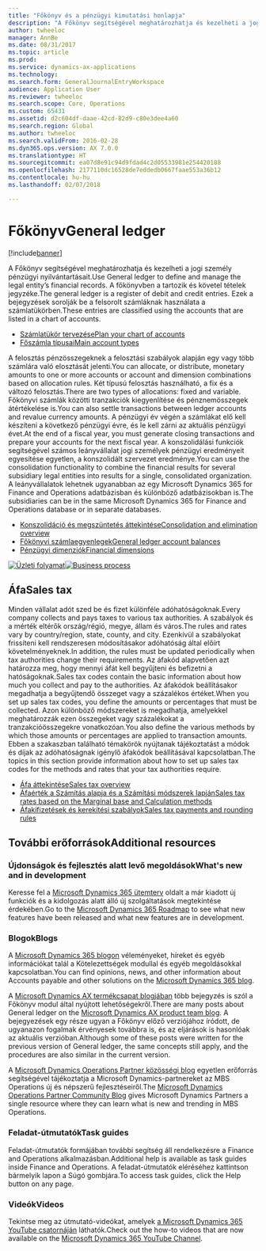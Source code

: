 ```yaml
---
title: "Főkönyv és a pénzügyi kimutatási honlapja"
description: "A Főkönyv segítségével meghatározhatja és kezelheti a jogi személy pénzügyi nyilvántartásait."
author: twheeloc
manager: AnnBe
ms.date: 08/31/2017
ms.topic: article
ms.prod: 
ms.service: dynamics-ax-applications
ms.technology: 
ms.search.form: GeneralJournalEntryWorkspace
audience: Application User
ms.reviewer: twheeloc
ms.search.scope: Core, Operations
ms.custom: 65431
ms.assetid: d2c604df-daae-42cd-82d9-c80e3dee4a60
ms.search.region: Global
ms.author: twheeloc
ms.search.validFrom: 2016-02-28
ms.dyn365.ops.version: AX 7.0.0
ms.translationtype: HT
ms.sourcegitcommit: ea07d8e91c94d9fdad4c2d05533981e254420188
ms.openlocfilehash: 2177110dc16528de7eddedb0667faae553a36b12
ms.contentlocale: hu-hu
ms.lasthandoff: 02/07/2018

---
```


# <a name="general-ledger"></a><span data-ttu-id="839ac-103">Főkönyv</span><span class="sxs-lookup"><span data-stu-id="839ac-103">General ledger</span></span> 

[!include[banner](../includes/banner.md)]


<span data-ttu-id="839ac-104">A Főkönyv segítségével meghatározhatja és kezelheti a jogi személy pénzügyi nyilvántartásait.</span><span class="sxs-lookup"><span data-stu-id="839ac-104">Use General ledger to define and manage the legal entity’s financial records.</span></span> <span data-ttu-id="839ac-105">A főkönyvben a tartozik és követel tételek jegyzéke.</span><span class="sxs-lookup"><span data-stu-id="839ac-105">The general ledger is a register of debit and credit entries.</span></span> <span data-ttu-id="839ac-106">Ezek a bejegyzések sorolják be a felsorolt számláknak használata a számlatükörben.</span><span class="sxs-lookup"><span data-stu-id="839ac-106">These entries are classified using the accounts that are listed in a chart of accounts.</span></span> 

 - [<span data-ttu-id="839ac-107">Számlatükör tervezése</span><span class="sxs-lookup"><span data-stu-id="839ac-107">Plan your chart of accounts</span></span>](plan-chart-of-accounts.md)
 - [<span data-ttu-id="839ac-108">Főszámla típusai</span><span class="sxs-lookup"><span data-stu-id="839ac-108">Main account types</span></span>](main-account-types.md)

<span data-ttu-id="839ac-109">A felosztás pénzösszegeknek a felosztási szabályok alapján egy vagy több számlára való elosztását jelenti.</span><span class="sxs-lookup"><span data-stu-id="839ac-109">You can allocate, or distribute, monetary amounts to one or more accounts or account and dimension combinations based on allocation rules.</span></span> <span data-ttu-id="839ac-110">Két típusú felosztás használható, a fix és a változó felosztás.</span><span class="sxs-lookup"><span data-stu-id="839ac-110">There are two types of allocations: fixed and variable.</span></span> <span data-ttu-id="839ac-111">Főkönyvi számlák közötti tranzakciók kiegyenlítése és pénznemösszegek átértékelése is.</span><span class="sxs-lookup"><span data-stu-id="839ac-111">You can also settle transactions between ledger accounts and revalue currency amounts.</span></span> <span data-ttu-id="839ac-112">A pénzügyi év végén a számlákat elő kell készíteni a következő pénzügyi évre, és le kell zárni az aktuális pénzügyi évet.</span><span class="sxs-lookup"><span data-stu-id="839ac-112">At the end of a fiscal year, you must generate closing transactions and prepare your accounts for the next fiscal year.</span></span> <span data-ttu-id="839ac-113">A konszolidálási funkciók segítségével számos leányvállalat jogi személyek pénzügyi eredményeit egyesítése egyetlen, a konszolidált szervezet eredménye.</span><span class="sxs-lookup"><span data-stu-id="839ac-113">You can use the consolidation functionality to combine the financial results for several subsidiary legal entities into results for a single, consolidated organization.</span></span> <span data-ttu-id="839ac-114">A leányvállalatok lehetnek ugyanabban az egy Microsoft Dynamics 365 for Finance and Operations adatbázisban és különböző adatbázisokban is.</span><span class="sxs-lookup"><span data-stu-id="839ac-114">The subsidiaries can be in the same Microsoft Dynamics 365 for Finance and Operations database or in separate databases.</span></span>

- [<span data-ttu-id="839ac-115">Konszolidáció és megszüntetés áttekintése</span><span class="sxs-lookup"><span data-stu-id="839ac-115">Consolidation and elimination overview</span></span>](../budgeting/consolidation-elimination-overview.md)
- [<span data-ttu-id="839ac-116">Főkönyvi számlaegyenlegek</span><span class="sxs-lookup"><span data-stu-id="839ac-116">General ledger account balances</span></span>](general-ledger-account-balances.md)
- [<span data-ttu-id="839ac-117">Pénzügyi dimenziók</span><span class="sxs-lookup"><span data-stu-id="839ac-117">Financial dimensions</span></span>](financial-dimensions.md)

<span data-ttu-id="839ac-118">[![Üzleti folyamat](./media/GL-process.PNG)](./media/GL-process.PNG)</span><span class="sxs-lookup"><span data-stu-id="839ac-118">[![Business process](./media/GL-process.PNG)](./media/GL-process.PNG)</span></span>

## <a name="sales-tax"></a><span data-ttu-id="839ac-119">Áfa</span><span class="sxs-lookup"><span data-stu-id="839ac-119">Sales tax</span></span>
<span data-ttu-id="839ac-120">Minden vállalat adót szed be és fizet különféle adóhatóságoknak.</span><span class="sxs-lookup"><span data-stu-id="839ac-120">Every company collects and pays taxes to various tax authorities.</span></span> <span data-ttu-id="839ac-121">A szabályok és a mérték eltérők ország/régió, megye, állam és város.</span><span class="sxs-lookup"><span data-stu-id="839ac-121">The rules and rates vary by country/region, state, county, and city.</span></span>
<span data-ttu-id="839ac-122">Ezenkívül a szabályokat frissíteni kell rendszeresen módosításakor adóhatóság által előírt követelményeknek.</span><span class="sxs-lookup"><span data-stu-id="839ac-122">In addition, the rules must be updated periodically when tax authorities change their requirements.</span></span> <span data-ttu-id="839ac-123">Az áfakód alapvetően azt határozza meg, hogy mennyi áfát kell begyűjteni és befizetni a hatóságoknak.</span><span class="sxs-lookup"><span data-stu-id="839ac-123">Sales tax codes contain the basic information about how much you collect and pay to the authorities.</span></span> <span data-ttu-id="839ac-124">Az áfakódok beállításakor megadhatja a begyűjtendő összeget vagy a százalékos értéket.</span><span class="sxs-lookup"><span data-stu-id="839ac-124">When you set up sales tax codes, you define the amounts or percentages that must be collected.</span></span> <span data-ttu-id="839ac-125">Azon különböző módszereket is megadhatja, amelyekkel meghatározzák ezen összegeket vagy százalékokat a tranzakcióösszegekre vonatkozóan.</span><span class="sxs-lookup"><span data-stu-id="839ac-125">You also define the various methods by which those amounts or percentages are applied to transaction amounts.</span></span> <span data-ttu-id="839ac-126">Ebben a szakaszban található témakörök nyújtanak tájékoztatást a módok és díjak az adóhatóságnak igénylő áfakódok beállításával kapcsolatban.</span><span class="sxs-lookup"><span data-stu-id="839ac-126">The topics in this section provide information about how to set up sales tax codes for the methods and rates that your tax authorities require.</span></span>

 - [<span data-ttu-id="839ac-127">Áfa áttekintése</span><span class="sxs-lookup"><span data-stu-id="839ac-127">Sales tax overview</span></span>](indirect-taxes-overview.md)
 - [<span data-ttu-id="839ac-128">Áfaérték a Számítás alapja és a Számítási módszerek lapján</span><span class="sxs-lookup"><span data-stu-id="839ac-128">Sales tax rates based on the Marginal base and Calculation methods</span></span>](marginal-base-field.md)
 - [<span data-ttu-id="839ac-129">Áfakifizetések és kerekítési szabályok</span><span class="sxs-lookup"><span data-stu-id="839ac-129">Sales tax payments and rounding rules</span></span>](round-sales-tax-payments.md)


## <a name="additional-resources"></a><span data-ttu-id="839ac-130">További erőforrások</span><span class="sxs-lookup"><span data-stu-id="839ac-130">Additional resources</span></span>

### <a name="whats-new-and-in-development"></a><span data-ttu-id="839ac-131">Újdonságok és fejlesztés alatt levő megoldások</span><span class="sxs-lookup"><span data-stu-id="839ac-131">What's new and in development</span></span>

<span data-ttu-id="839ac-132">Keresse fel a [Microsoft Dynamics 365 ütemterv](https://roadmap.dynamics.com/) oldalt a már kiadott új funkciók és a kidolgozás alatt álló új szolgáltatások megtekintése érdekében.</span><span class="sxs-lookup"><span data-stu-id="839ac-132">Go to the [Microsoft Dynamics 365 Roadmap](https://roadmap.dynamics.com/) to see what new features have been released and what new features are in development.</span></span> 

### <a name="blogs"></a><span data-ttu-id="839ac-133">Blogok</span><span class="sxs-lookup"><span data-stu-id="839ac-133">Blogs</span></span>

<span data-ttu-id="839ac-134">A [Microsoft Dynamics 365 blogon](https://community.dynamics.com/b/msftdynamicsblog?c=Enterprise) véleményeket, híreket és egyéb információkat talál a Kötelezettségek modullal és egyéb megoldásokkal kapcsolatban.</span><span class="sxs-lookup"><span data-stu-id="839ac-134">You can find opinions, news, and other information about Accounts payable and other solutions on the [Microsoft Dynamics 365 blog](https://community.dynamics.com/b/msftdynamicsblog?c=Enterprise).</span></span>

<span data-ttu-id="839ac-135">A [Microsoft Dynamics AX termékcsapat blogjában](https://blogs.msdn.microsoft.com/dax/) több bejegyzés is szól a Főkönyv modul által nyújtott lehetőségekről.</span><span class="sxs-lookup"><span data-stu-id="839ac-135">There are many posts about General ledger on the [Microsoft Dynamics AX product team blog](https://blogs.msdn.microsoft.com/dax/).</span></span> <span data-ttu-id="839ac-136">A bejegyezések egy része ugyan a Főkönyv előző verziójához íródott, de ugyanazon fogalmak érvényesek továbbra is, és az eljárások is hasonlóak az aktuális verzióban.</span><span class="sxs-lookup"><span data-stu-id="839ac-136">Although some of these posts were written for the previous version of General ledger, the same concepts still apply, and the procedures are also similar in the current version.</span></span>

<span data-ttu-id="839ac-137">A [Microsoft Dynamics Operations Partner közösségi blog](https://community.dynamics.com/partner/b/operationspartnercommunityblog) egyetlen erőforrás segítségével tájékoztatja a Microsoft Dynamics-partnereket az MBS Operations új és népszerű fejlesztéseiről.</span><span class="sxs-lookup"><span data-stu-id="839ac-137">The [Microsoft Dynamics Operations Partner Community Blog](https://community.dynamics.com/partner/b/operationspartnercommunityblog) gives Microsoft Dynamics Partners a single resource where they can learn what is new and trending in MBS Operations.</span></span>

### <a name="task-guides"></a><span data-ttu-id="839ac-138">Feladat-útmutatók</span><span class="sxs-lookup"><span data-stu-id="839ac-138">Task guides</span></span>
<span data-ttu-id="839ac-139">Feladat-útmutatók formájában további segítség áll rendelkezésre a Finance and Operations alkalmazásban.</span><span class="sxs-lookup"><span data-stu-id="839ac-139">Additional help is available as task guides inside Finance and Operations.</span></span> <span data-ttu-id="839ac-140">A feladat-útmutatók eléréséhez kattintson bármelyik lapon a Súgó gombjára.</span><span class="sxs-lookup"><span data-stu-id="839ac-140">To access task guides, click the Help button on any page.</span></span>

### <a name="videos"></a><span data-ttu-id="839ac-141">Videók</span><span class="sxs-lookup"><span data-stu-id="839ac-141">Videos</span></span>

<span data-ttu-id="839ac-142">Tekintse meg az útmutató-videókat, amelyek [a Microsoft Dynamics 365 YouTube csatornáján](https://www.youtube.com/channel/UCJGCg4rB3QSs8y_1FquelBQ) láthatók.</span><span class="sxs-lookup"><span data-stu-id="839ac-142">Check out the how-to videos that are now available on the [Microsoft Dynamics 365 YouTube Channel](https://www.youtube.com/channel/UCJGCg4rB3QSs8y_1FquelBQ).</span></span>


